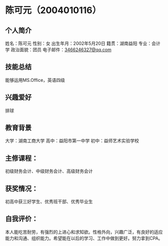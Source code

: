 # 陈可元（2004010116）
## 个人简介
姓名：陈可元
性别：女
出生年月：2002年5月20日
籍贯：湖南益阳
专业：会计学
政治面貌：团员
电子邮件：3466246327@qq.com
## 技能总结
能够运用MS.Office，英语四级
## 兴趣爱好
排球
## 教育背景
大学：湖南工商大学
高中：益阳市第一中学
初中：益师艺术实验学校
## 主修课程：
初级财务会计、中级财务会计、高级财务会计
## 获奖情况：
初高中获三好学生、优秀班干部、优秀毕业生
## 自我评价：
本人能吃苦耐劳，有强烈的上进心和求知欲。性格外向，兴趣广泛，有良好的适应能力和沟通、组织能力。希望能在以后的学习、工作中做到更好。努力拿到CPA。
